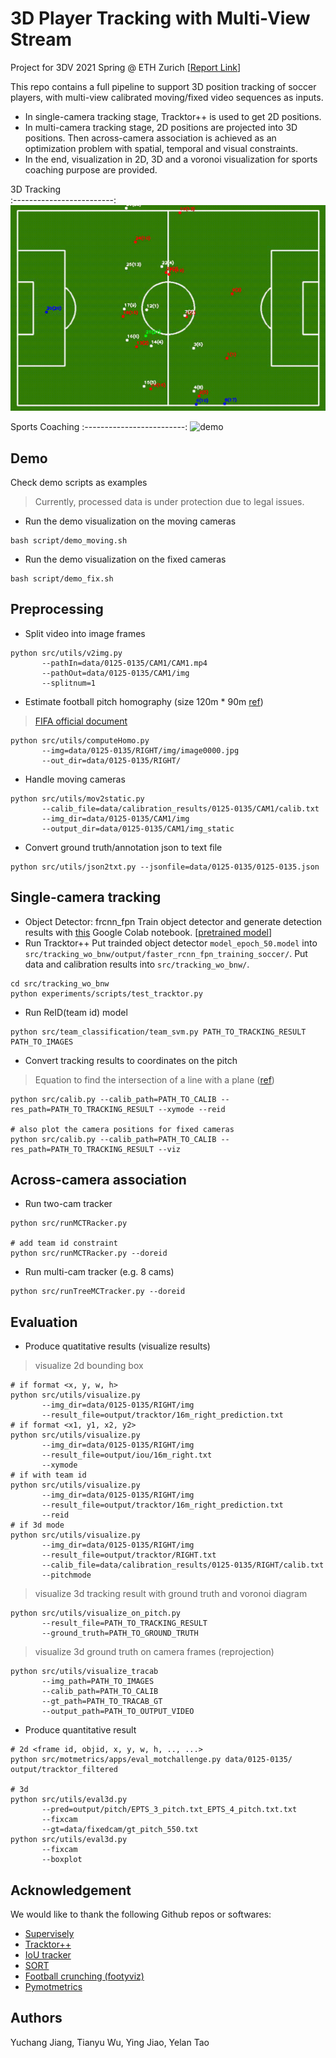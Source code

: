 # 3D Player Tracking with Multi-View Stream
Project for 3DV 2021 Spring @ ETH Zurich [[Report Link](./document/3dtracking_report_2021.pdf)]

This repo contains a full pipeline to support 3D position tracking of soccer players, with multi-view calibrated moving/fixed video sequences as inputs.
- In single-camera tracking stage, Tracktor++ is used to get 2D positions.
- In multi-camera tracking stage, 2D positions are projected into 3D positions. Then across-camera association is achieved as an optimization problem with spatial, temporal and visual constraints.
- In the end, visualization in 2D, 3D and a voronoi visualization for sports coaching purpose are provided.

3D Tracking            
:-------------------------:
![demo](https://github.com/Glanfaloth/3D-Tracking-MVS/blob/main/misc/cam1_right_team.gif)

Sports Coaching 
:-------------------------:
 ![demo](https://github.com/Glanfaloth/3D-Tracking-MVS/blob/main/misc/cam1_right_team_gt_voronoi.gif)

## Demo
Check demo scripts as examples
> Currently, processed data is under protection due to legal issues. 

- Run the demo visualization on the moving cameras
```shell
bash script/demo_moving.sh
```
- Run the demo visualization on the fixed cameras
```shell
bash script/demo_fix.sh
```

## Preprocessing 
- Split video into image frames
```
python src/utils/v2img.py
       --pathIn=data/0125-0135/CAM1/CAM1.mp4
       --pathOut=data/0125-0135/CAM1/img
       --splitnum=1
```
- Estimate football pitch homography (size 120m * 90m [ref](https://www.quora.com/What-are-the-official-dimensions-of-a-soccer-field-in-the-FIFA-World-Cup))
> [FIFA official document](https://img.fifa.com/image/upload/datdz0pms85gbnqy4j3k.pdf)

```
python src/utils/computeHomo.py
       --img=data/0125-0135/RIGHT/img/image0000.jpg
       --out_dir=data/0125-0135/RIGHT/
```

- Handle moving cameras
```
python src/utils/mov2static.py
       --calib_file=data/calibration_results/0125-0135/CAM1/calib.txt
       --img_dir=data/0125-0135/CAM1/img
       --output_dir=data/0125-0135/CAM1/img_static
```
- Convert ground truth/annotation json to text file
```
python src/utils/json2txt.py --jsonfile=data/0125-0135/0125-0135.json
```

<!--
- After processing, data folder structure should be like:
```
data
├── 0125-0135
│   ├── CAM1
│   │   ├── img
│   │   ├── img_static
│   │   └── homo.npy
│   ├── RIGHT
│   │   
│   ├── proj_config.txt
│   ├── 16m_left.txt
│   ├── 16m_right.txt
│   └── id_mapping.txt
│       
└── calibration_results
    └── 0125-0135
        ├── CAM1
        └── RIGHT
```

- [Download preprocessed data](https://polybox.ethz.ch/index.php/s/CvcT5pxOY90bpIF)
> only include homography and config files, large image folder not included
-->
## Single-camera tracking
- Object Detector: frcnn_fpn
Train object detector and generate detection results with [this](https://colab.research.google.com/drive/18CI160namP1-sF82H6sgrDycvHZ1PbPm?usp=sharing) Google Colab notebook. [[pretrained model](https://polybox.ethz.ch/index.php/s/SrBn2DtKEJQaWFg?path=%2Ftrained_frcnn_fpn)]
- Run Tracktor++
Put trainded object detector ```model_epoch_50.model``` into  ```src/tracking_wo_bnw/output/faster_rcnn_fpn_training_soccer/```.
Put data and calibration results into ```src/tracking_wo_bnw/```. 
```
cd src/tracking_wo_bnw
python experiments/scripts/test_tracktor.py
```
- Run ReID(team id) model
```
python src/team_classification/team_svm.py PATH_TO_TRACKING_RESULT PATH_TO_IMAGES
```
- Convert tracking results to coordinates on the pitch
> Equation to find the intersection of a line with a plane ([ref](https://math.stackexchange.com/questions/2041296/algorithm-for-line-in-plane-intersection-in-3d))

```shell
python src/calib.py --calib_path=PATH_TO_CALIB --res_path=PATH_TO_TRACKING_RESULT --xymode --reid

# also plot the camera positions for fixed cameras
python src/calib.py --calib_path=PATH_TO_CALIB --res_path=PATH_TO_TRACKING_RESULT --viz
```
## Across-camera association

- Run two-cam tracker
```
python src/runMCTRacker.py 

# add team id constraint
python src/runMCTRacker.py --doreid
```

- Run multi-cam tracker (e.g. 8 cams)
```
python src/runTreeMCTracker.py --doreid
```

## Evaluation

- Produce quatitative results (visualize results)
> visualize 2d bounding box

```shell
# if format <x, y, w, h>
python src/utils/visualize.py
       --img_dir=data/0125-0135/RIGHT/img
       --result_file=output/tracktor/16m_right_prediction.txt 
# if format <x1, y1, x2, y2>
python src/utils/visualize.py
       --img_dir=data/0125-0135/RIGHT/img
       --result_file=output/iou/16m_right.txt
       --xymode
# if with team id
python src/utils/visualize.py
       --img_dir=data/0125-0135/RIGHT/img
       --result_file=output/tracktor/16m_right_prediction.txt
       --reid
# if 3d mode
python src/utils/visualize.py
       --img_dir=data/0125-0135/RIGHT/img
       --result_file=output/tracktor/RIGHT.txt
       --calib_file=data/calibration_results/0125-0135/RIGHT/calib.txt
       --pitchmode
```
> visualize 3d tracking result with ground truth and voronoi diagram

```
python src/utils/visualize_on_pitch.py
       --result_file=PATH_TO_TRACKING_RESULT
       --ground_truth=PATH_TO_GROUND_TRUTH
```
> visualize 3d ground truth on camera frames (reprojection)

```
python src/utils/visualize_tracab
       --img_path=PATH_TO_IMAGES
       --calib_path=PATH_TO_CALIB
       --gt_path=PATH_TO_TRACAB_GT
       --output_path=PATH_TO_OUTPUT_VIDEO
```
- Produce quantitative result

```
# 2d <frame id, objid, x, y, w, h, .., ...>
python src/motmetrics/apps/eval_motchallenge.py data/0125-0135/ output/tracktor_filtered

# 3d
python src/utils/eval3d.py
       --pred=output/pitch/EPTS_3_pitch.txt_EPTS_4_pitch.txt.txt
       --fixcam
       --gt=data/fixedcam/gt_pitch_550.txt
python src/utils/eval3d.py
       --fixcam
       --boxplot
```

<!--
## Result

> 0125-0135 right moving camera
```
SORT
         IDF1   IDP   IDR  Rcll  Prcn GT MT PT ML   FP   FN IDs   FM   MOTA  MOTP IDt IDa IDm
RIGHT   58.3% 49.4% 71.3% 83.4% 57.8% 25 15 10  0 3674 1001  27  181  22.0% 0.340   5  23   1
CAM1    43.8% 35.3% 57.5% 67.9% 41.7% 22  6 15  1 2786  942  36  112 -28.2% 0.360   7  27   0
OVERALL 53.3% 44.4% 66.8% 78.3% 52.1% 47 21 25  1 6460 1943  63  293   5.5% 0.346  12  50   1

IOU
         IDF1   IDP   IDR  Rcll  Prcn GT MT PT ML   FP   FN IDs   FM   MOTA  MOTP IDt IDa IDm
RIGHT   61.8% 53.3% 73.6% 82.9% 60.0% 25 17  8  0 3330 1029  46  279  26.9% 0.336  15  23   1
CAM1    42.6% 33.2% 59.2% 67.7% 38.0% 22  6 15  1 3238  948  53  144 -44.4% 0.355   7  31   0
OVERALL 54.9% 45.6% 68.9% 77.9% 51.5% 47 23 23  1 6568 1977  99  423   3.6% 0.341  22  54   1

Tracktor
         IDF1   IDP   IDR  Rcll  Prcn GT MT PT ML   FP   FN IDs   FM   MOTA  MOTP IDt IDa IDm
RIGHT   72.6% 69.7% 75.8% 85.9% 79.0% 25 19  6  0 1376  848  21  213  62.8% 0.322   7  15   1
CAM1    49.3% 39.4% 65.9% 69.4% 41.5% 22  6 15  1 2871  899  17  146 -29.0% 0.344  10   7   0
OVERALL 63.7% 56.7% 72.6% 80.5% 63.0% 47 25 21  1 4247 1747  38  359  32.7% 0.328  17  22   1

```
-->

## Acknowledgement
We would like to thank the following Github repos or softwares:
- [Supervisely](https://app.supervise.ly/init)
- [Tracktor++](https://github.com/phil-bergmann/tracking_wo_bnw)
- [IoU tracker](https://github.com/GBJim/iou_tracker)
- [SORT](https://github.com/abewley/sort)
- [Football crunching (footyviz)](https://medium.com/football-crunching)
- [Pymotmetrics](https://github.com/cheind/py-motmetrics)

## Authors
Yuchang Jiang, Tianyu Wu, Ying Jiao, Yelan Tao
